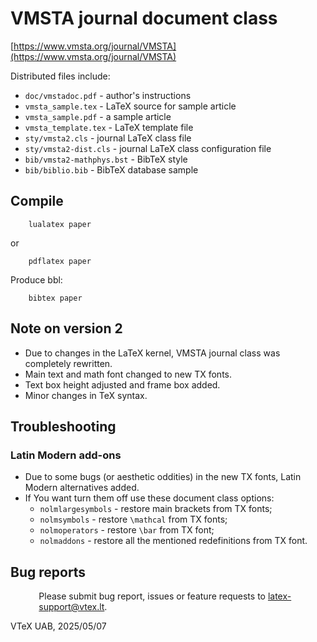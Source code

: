 # VMSTA journal document class

[https://www.vmsta.org/journal/VMSTA](https://www.vmsta.org/journal/VMSTA)

Distributed files include:

- `doc/vmstadoc.pdf` - author's instructions
- `vmsta_sample.tex` - LaTeX source for sample article
- `vmsta_sample.pdf` - a sample article
- `vmsta_template.tex` - LaTeX template file
- `sty/vmsta2.cls` - journal LaTeX class file
- `sty/vmsta2-dist.cls` - journal LaTeX class configuration file
- `bib/vmsta2-mathphys.bst` - BibTeX style
- `bib/biblio.bib` - BibTeX database sample

## Compile

```
    lualatex paper
```

or

```
    pdflatex paper
```

Produce bbl:

```
    bibtex paper
```

## Note on version 2

-   Due to changes in the LaTeX kernel, VMSTA journal class was completely rewritten.
-   Main text and math font changed to new TX fonts.
-   Text box height adjusted and frame box added.
-   Minor changes in TeX syntax.

## Troubleshooting

### Latin Modern add-ons

-   Due to some bugs (or aesthetic oddities) in the new TX fonts, Latin Modern alternatives added.
-   If You want turn them off use these document class options:
    -   `nolmlargesymbols` - restore main brackets from TX fonts;
    -   `nolmsymbols` - restore `\mathcal` from TX fonts;
    -   `nolmoperators` - restore `\bar` from TX font;
    -   `nolmaddons` - restore all the mentioned redefinitions from TX font.

## Bug reports

<p style="margin-left: 34pt;">
Please submit bug report, issues or feature requests to
<a href="mailto:latex-support@vtex.lt">latex-support@vtex.lt</a>.
</p>

VTeX UAB, 2025/05/07

